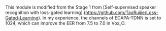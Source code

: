 This module is modified from the Stage 1 from [Self-supervised speaker recognition with loss-gated learning].(https://github.com/TaoRuijie/Loss-Gated-Learning). In my experience, the channels of ECAPA-TDNN is set to 1024, which can improve the EER from 7.5 to 7.0 in Vox\_O. 
